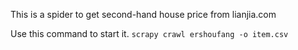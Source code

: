 This is a spider to get second-hand house price from lianjia.com 

Use this command to start it.
`scrapy crawl ershoufang -o item.csv`

